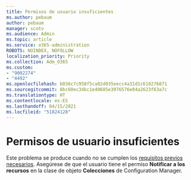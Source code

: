 ```yaml
---
title: Permisos de usuario insuficientes
ms.author: pebaum
author: pebaum
manager: scotv
ms.audience: Admin
ms.topic: article
ms.service: o365-administration
ROBOTS: NOINDEX, NOFOLLOW
localization_priority: Priority
ms.collection: Adm_O365
ms.custom:
- "9002274"
- "4492"
ms.openlocfilehash: b036c7c958f5ca02d035eecc4a31d1c610276871
ms.sourcegitcommit: 8bc60ec34bc1e40685e3976576e04a2623f63a7c
ms.translationtype: HT
ms.contentlocale: es-ES
ms.lasthandoff: 04/15/2021
ms.locfileid: "51824128"
---
```

# <a name="insufficient-user-permissions"></a>Permisos de usuario insuficientes

Este problema se produce cuando no se cumplen los [requisitos previos necesarios](https://docs.microsoft.com/configmgr/tenant-attach/device-sync-actions#prerequisites). Asegúrese de que el usuario tiene el permiso **Notificar a los recursos** en la clase de objeto **Colecciones** de Configuration Manager.
